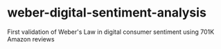# weber-digital-sentiment-analysis
First validation of Weber's Law in digital consumer sentiment using 701K Amazon reviews

